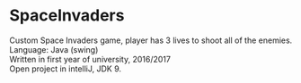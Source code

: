 # SpaceInvaders
Custom Space Invaders game, player has 3 lives to shoot all of the enemies.<br/>
Language: Java (swing)<br/>
Written in first year of university, 2016/2017<br/>
Open project in intelliJ, JDK 9.
